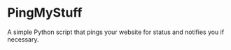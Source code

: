 # PingMyStuff

A simple Python script that pings your website for status and notifies you if necessary.